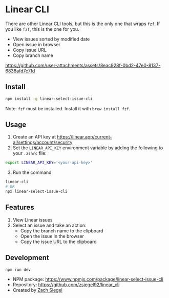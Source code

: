 # Linear CLI

There are other Linear CLI tools, but this is the only one that wraps `fzf`. If you like `fzf`, this is the one for you.

- View issues sorted by modified date
- Open issue in browser
- Copy issue URL
- Copy branch name



https://github.com/user-attachments/assets/8eac928f-0bd2-47e0-8137-6838afd7c7fd



## Install

```bash
npm install -g linear-select-issue-cli
```

Note: `fzf` must be installed. Install it with `brew install fzf`.

## Usage

1. Create an API key at https://linear.app/current-ai/settings/account/security
2. Set the `LINEAR_API_KEY` environment variable by adding the following to your `.zshrc` file:
```bash
export LINEAR_API_KEY='<your-api-key>'
```
3. Run the command
```bash
linear-cli
# OR
npx linear-select-issue-cli
```

## Features

1. View Linear issues
2. Select an issue and take an action:
   - Copy the branch name to the clipboard
   - Open the issue in the browser
   - Copy the issue URL to the clipboard

## Development

```bash
npm run dev
```

- NPM package: https://www.npmjs.com/package/linear-select-issue-cli
- Repository: https://github.com/zsiegel92/linear_cli
- Created by [Zach Siegel](https://github.com/zsiegel92)
